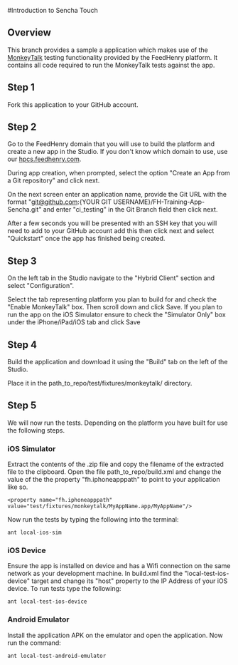 #Introduction to Sencha Touch

## Overview

This branch provides a sample a application which makes use of the <a href='http://www.gorillalogic.com/monkeytalk'>MonkeyTalk</a> testing functionality provided by the FeedHenry platform. It contains all code required to run the MonkeyTalk tests against the app.

## Step 1 

Fork this application to your GitHub account.

## Step 2

Go to the FeedHenry domain that you will use to build the platform and create a new app in the Studio. If you don't know which domain to use, use our <a href='http://hpcs.feedhenry.com'>hpcs.feedhenry.com</a>. 

During app creation, when prompted, select the option "Create an App from a Git repository" and click next. 

On the next screen enter an application name, provide the Git URL with the format "git@github.com:{YOUR GIT USERNAME}/FH-Training-App-Sencha.git" and enter "ci_testing" in the Git Branch field then click next.

After a few seconds you will be presented with an SSH key that you will need to add to your GitHub account add this then click next and select "Quickstart" once the app has finished being created.

## Step 3

On the left tab in the Studio navigate to the "Hybrid Client" section and select "Configuration".

Select the tab representing platform you plan to build for and check the "Enable MonkeyTalk" box. Then scroll down and click Save. If you plan to run the app on the iOS Simulator ensure to check the "Simulator Only" box under the iPhone/iPad/iOS tab and click Save

## Step 4

Build the application and download it using the "Build" tab on the left of the Studio.

Place it in the path_to_repo/test/fixtures/monkeytalk/ directory.

## Step 5

We will now run the tests. Depending on the platform you have built for use the following steps.

### iOS Simulator
Extract the contents of the .zip file and copy the filename of the extracted file to the clipboard.
Open the file path_to_repo/build.xml and change the value of the the property "fh.iphoneapppath" to point to your application like so.

    <property name="fh.iphoneapppath" value="test/fixtures/monkeytalk/MyAppName.app/MyAppName"/>

Now run the tests by typing the following into the terminal:

    ant local-ios-sim

### iOS Device
Ensure the app is installed on device and has a Wifi connection on the same network as your development machine. In build.xml find the "local-test-ios-device" target and change its "host" property to the IP Address of your iOS device. To run tests type the following:

    ant local-test-ios-device


### Android Emulator
Install the application APK on the emulator and open the application. Now run the command:

    ant local-test-android-emulator